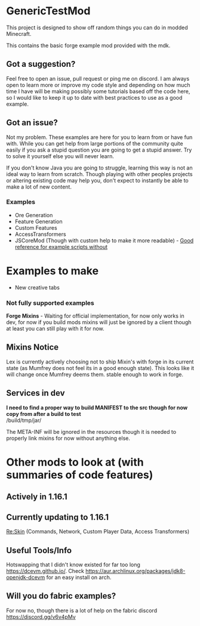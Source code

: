 GenericTestMod
======
This project is designed to show off random things you can do in modded Minecraft.

This contains the basic forge example mod provided with the mdk.

## Got a suggestion?
Feel free to open an issue, pull request or ping me on discord. I am always open to learn more or improve my code style
and depending on how much time I have will be making possibly some tutorials based off the code here, so I would like to
keep it up to date with best practices to use as a good example.

## Got an issue?
Not my problem. These examples are here for you to learn from or have fun with.
While you can get help from large portions of the community quite easily if you ask a stupid question you are going to get a stupid answer.
Try to solve it yourself else you will never learn.

If you don't know Java you are going to struggle, learning this way is not an ideal way to learn from scratch.
Though playing with other peoples projects or altering existing code may help you, don't expect to instantly be able to make a lot of new content.

### Examples
 * Ore Generation  
 * Feature Generation  
 * Custom Features  
 * AccessTransformers  
 * JSCoreMod (Though with custom help to make it more readable) - [Good reference for example scripts without](https://github.com/MinecraftForge/CoreMods/tree/e6fed88bfcb29bc062c04310f18ebe2777582d03/src/test/javascript)

# Examples to make
 * New creative tabs

### Not fully supported examples
**Forge Mixins** - Waiting for official implementation, for now only works in dev, for now if you build mods mixins will just
be ignored by a client though at least you can still play with it for now.

## Mixins Notice
Lex is currently actively choosing not to ship Mixin's with forge in its current state (as Mumfrey does not feel its in a good enough state).
This looks like it will change once Mumfrey deems them.
stable enough to work in forge.

## Services in dev
**I need to find a proper way to build MANIFEST to the src though for now copy from after a build to test**  
/build/tmp/jar/

The META-INF will be ignored in the resources though it is needed to properly link mixins for now without anything else.

# Other mods to look at (with summaries of code features)
## Actively in 1.16.1
## Currently updating to 1.16.1 
[Re:Skin](https://github.com/sekwah41/Re-Skin/tree/forge-1.16.1) (Commands, Network, Custom Player Data, Access Transformers)

## Useful Tools/Info
Hotswapping that I didn't know existed for far too long
https://dcevm.github.io/.
Check https://aur.archlinux.org/packages/jdk8-openjdk-dcevm for an easy install on arch.

## Will you do fabric examples?
For now no, though there is a lot of help on the fabric discord https://discord.gg/v6v4pMv
